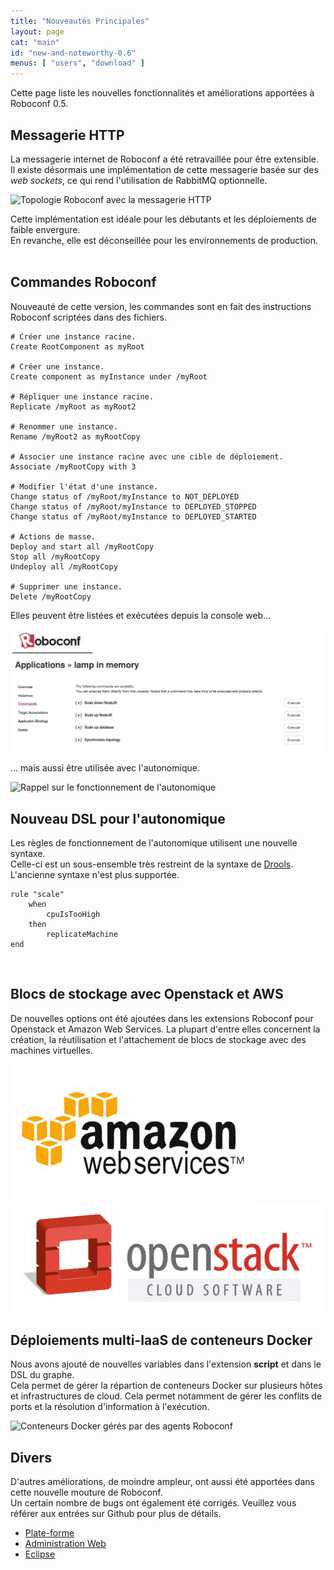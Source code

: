 ```yaml
---
title: "Nouveautés Principales"
layout: page
cat: "main"
id: "new-and-noteworthy-0.6"
menus: [ "users", "download" ]
---
```


Cette page liste les nouvelles fonctionnalités et améliorations apportées à Roboconf 0.5.


## Messagerie HTTP

La messagerie internet de Roboconf a été retravaillée pour être extensible.  
Il existe désormais une implémentation de cette messagerie basée sur des *web sockets*, ce qui rend
l'utilisation de RabbitMQ optionnelle.

<img src="/resources/img/nn-0.6-http-messaging.png" alt="Topologie Roboconf avec la messagerie HTTP" class="gs" />

Cette implémentation est idéale pour les débutants et les déploiements de faible envergure.  
En revanche, elle est déconseillée pour les environnements de production.
<br /><br />


## Commandes Roboconf

Nouveauté de cette version, les commandes sont en fait des instructions
Roboconf scriptées dans des fichiers.

<pre><code class="language-roboconf-commands"># Créer une instance racine.
Create RootComponent as myRoot

# Créer une instance.
Create component as myInstance under /myRoot

# Répliquer une instance racine.
Replicate /myRoot as myRoot2

# Renommer une instance.
Rename /myRoot2 as myRootCopy

# Associer une instance racine avec une cible de déploiement.
Associate /myRootCopy with 3

# Modifier l'état d'une instance.
Change status of /myRoot/myInstance to NOT_DEPLOYED
Change status of /myRoot/myInstance to DEPLOYED_STOPPED
Change status of /myRoot/myInstance to DEPLOYED_STARTED

# Actions de masse.
Deploy and start all /myRootCopy
Stop all /myRootCopy
Undeploy all /myRootCopy

# Supprimer une instance.
Delete /myRootCopy
</code></pre>

Elles peuvent être listées et exécutées depuis la console web...

<img src="/resources/img/nn-0.6-commands-in-the-web-console.png" alt="Listing de commandes Roboconf depuis la console web" class="gs" />

... mais aussi être utilisée avec l'autonomique.

<img src="/resources/img/autonomic-diagram.png" alt="Rappel sur le fonctionnement de l'autonomique" class="gs" />
<br />


## Nouveau DSL pour l'autonomique

Les règles de fonctionnement de l'autonomique utilisent une nouvelle syntaxe.  
Celle-ci est un sous-ensemble très restreint de la syntaxe de [Drools](http://www.drools.org/).
L'ancienne syntaxe n'est plus supportée.

<pre><code class="language-roboconf-rules">rule "scale"
	when
		cpuIsTooHigh
	then
		replicateMachine
end
</code></pre>
<br />


## Blocs de stockage avec Openstack et AWS

De nouvelles options ont été ajoutées dans les extensions Roboconf pour Openstack et
Amazon Web Services. La plupart d'entre elles concernent la création, la réutilisation et l'attachement
de blocs de stockage avec des machines virtuelles.

<img src="/resources/img/aws.png" alt="Logo d'AWS" class="gs" /><br />
<img src="/resources/img/openstack.jpg" alt="Logo d'Openstack" class="gs" />
<br />


## Déploiements multi-IaaS de conteneurs Docker

Nous avons ajouté de nouvelles variables dans l'extension **script** et dans le DSL du graphe.  
Cela permet de gérer la répartion de conteneurs Docker sur plusieurs hôtes et infrastructures de cloud.
Cela permet notamment de gérer les conflits de ports et la résolution d'information à l'exécution.

<img src="/resources/img/docker-containers-managed-by-agents.png" alt="Conteneurs Docker gérés par des agents Roboconf" class="gs" />
<br />


## Divers

D'autres améliorations, de moindre ampleur, ont aussi été apportées dans cette nouvelle mouture de Roboconf.  
Un certain nombre de bugs ont également été corrigés. Veuillez vous référer aux entrées sur Github pour plus de détails.

* [Plate-forme](https://github.com/roboconf/roboconf-platform/issues?utf8=%E2%9C%93&q=milestone%3A0.6)
* [Administration Web](https://github.com/roboconf/roboconf-web-administration/issues?utf8=%E2%9C%93&q=milestone%3A0.6)
* [Eclipse](https://github.com/roboconf/roboconf-eclipse/issues?q=milestone%3A0.6)
